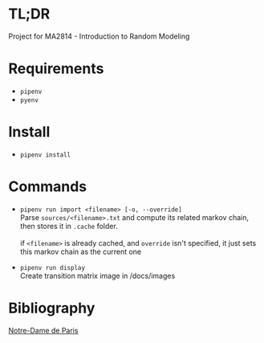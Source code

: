 # TL;DR

Project for MA2814 - Introduction to Random Modeling

# Requirements

- `pipenv`
- `pyenv`

# Install

- `pipenv install`

# Commands

- `pipenv run import <filename> [-o, --override]` <br>
  Parse `sources/<filename>.txt` and compute its related markov chain, then stores it in `.cache` folder.<br><br>
  if `<filename>` is already cached, and `override` isn't specified, it just sets this markov chain as the current one

- `pipenv run display` <br>
  Create transition matrix image in /docs/images

# Bibliography

[Notre-Dame de Paris](https://fr.wikisource.org/wiki/Notre-Dame_de_Paris)
